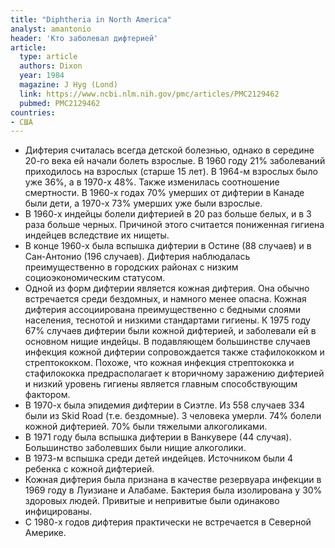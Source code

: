 ```yaml
---
title: "Diphtheria in North America"
analyst: amantonio
header: 'Кто заболевал дифтерией'
article:
  type: article
  authors: Dixon
  year: 1984
  magazine: J Hyg (Lond)
  link: https://www.ncbi.nlm.nih.gov/pmc/articles/PMC2129462
  pubmed: PMC2129462
countries:
- США
---
```


- Дифтерия считалась всегда детской болезнью, однако в середине 20-го века ей начали болеть взрослые. В 1960 году 21% заболеваний приходилось на взрослых (старше 15 лет). В 1964-м взрослых было уже 36%, а в 1970-х 48%. Также изменилась соотношение смертности. В 1960-х годах 70% умерших от дифтерии в Канаде были дети, а 1970-х 73% умерших уже были взрослые.
- В 1960-х индейцы болели дифтерией в 20 раз больше белых, и в 3 раза больше черных. Причиной этого считается пониженная гигиена индейцев вследствие их нищеты.
- В конце 1960-х была вспышка дифтерии в Остине (88 случаев) и в Сан-Антонио (196 случаев). Дифтерия наблюдалась преимущественно в городских районах с низким социоэкономическим статусом.
- Одной из форм дифтерии является кожная дифтерия. Она обычно встречается среди бездомных, и намного менее опасна.
Кожная дифтерия ассоциирована преимущественно с бедными слоями населения, теснотой и низкими стандартами гигиены. К 1975 году 67% случаев дифтерии были кожной дифтерией, и заболевали ей в основном нищие индейцы.
В подавляющем большинстве случаев инфекция кожной дифтерии сопровождается также стафилококком и стрептококком. Похоже, что кожная инфекция стрептококка и стафилококка предрасполагает к вторичному заражению дифтерией и низкий уровень гигиены является главным способствующим фактором.
- В 1970-х была эпидемия дифтерии в Сиэтле. Из 558 случаев 334 были из Skid Road (т.е. бездомные). 3 человека умерли. 74% болели кожной дифтерией. 70% были тяжелыми алкоголиками.
- В 1971 году была вспышка дифтерии в Ванкувере (44 случая). Большинство заболевших были нищие алкоголики.
- В 1973-м вспышка среди детей индейцев. Источником были 4 ребенка с кожной дифтерией.
- Кожная дифтерия была признана в качестве резервуара инфекции в 1969 году в Луизиане и Алабаме. Бактерия была изолирована у 30% здоровых людей. Привитые и непривитые были одинаково инфицированы.
- С 1980-х годов дифтерия практически не встречается в Северной Америке.
